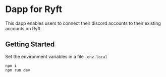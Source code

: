 # Dapp for Ryft

This dapp enables users to connect their discord accounts to their existing accounts on Ryft.

## Getting Started

Set the environment variables in a file `.env.local`

```console
npm i
npm run dev
```